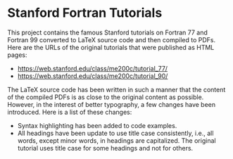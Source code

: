 Stanford Fortran Tutorials
==========================

This project contains the famous Stanford tutorials on Fortran 77 and
Fortran 99 converted to LaTeX source code and then compiled to PDFs.
Here are the URLs of the original tutorials that were published as HTML
pages:

  - https://web.stanford.edu/class/me200c/tutorial_77/
  - https://web.stanford.edu/class/me200c/tutorial_90/

The LaTeX source code has been written in such a manner that the
content of the compiled PDFs is as close to the original content as
possible. However, in the interest of better typography, a few changes
have been introduced. Here is a list of these changes:

  - Syntax highlighting has been added to code examples.
  - All headings have been update to use title case consistently, i.e.,
	all words, except minor words, in headings are capitalized. The
	original tutorial uses title case for some headings and not for
	others.
